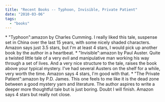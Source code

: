 ```yaml
---
title: "Recent Books -- Typhoon, Invisible, Private Patient"
date: "2010-03-06"
tags: 
  - "books"
---
```


\* "Typhoon":amazon by Charles Cumming. I really liked this tale, suspense set in China over the last 15 years, with some nicely shaded characters. Amazon says just 3.5 stars, but I'm at least 4 stars, I would pick up another book by the author in a heartbeat. \* "Invisible":amazon by Paul Auster. Quite a twisted little tale of a very evil and manipulative man working his way through a set of lives. And a very nice structure to the tale, raises the book above your typical mystery. I've had several Austers on the shelf for a while, very worth the time. Amazon says 4 stars, I'm good with that. \* "The Private Patient":amazon by P.D. James. This one feels to me like it is the dead zone between a good mystery yarn and literature. The author aspires to write a deeper more thoughtful tale but is just boring. Doubt I will finish. Amazon says 4 stars but really not close.
